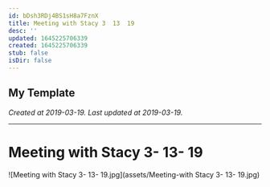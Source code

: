 ```yaml
---
id: bDsh3RDj4BS1sH8a7FznX
title: Meeting with Stacy 3  13  19
desc: ''
updated: 1645225706339
created: 1645225706339
stub: false
isDir: false
---
```

My Template
---

_Created at 2019-03-19._
_Last updated at 2019-03-19._




---

# Meeting with Stacy 3- 13- 19


![Meeting with Stacy 3- 13- 19.jpg](assets/Meeting-with Stacy 3- 13- 19.jpg)

